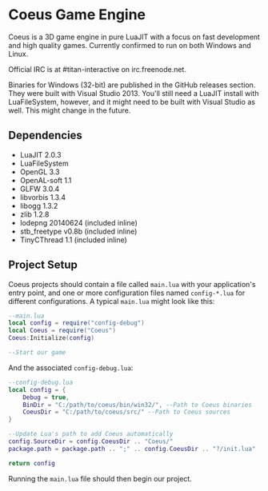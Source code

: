 # Coeus Game Engine

Coeus is a 3D game engine in pure LuaJIT with a focus on fast development and high quality games. Currently confirmed to run on both Windows and Linux.

Official IRC is at #titan-interactive on irc.freenode.net.

Binaries for Windows (32-bit) are published in the GitHub releases section. They were built with Visual Studio 2013. You'll still need a LuaJIT install with LuaFileSystem, however, and it might need to be built with Visual Studio as well. This might change in the future.

## Dependencies
- LuaJIT 2.0.3
- LuaFileSystem
- OpenGL 3.3
- OpenAL-soft 1.1
- GLFW 3.0.4
- libvorbis 1.3.4
- libogg 1.3.2
- zlib 1.2.8
- lodepng 20140624 (included inline)
- stb_freetype v0.8b (included inline)
- TinyCThread 1.1 (included inline)

## Project Setup
Coeus projects should contain a file called `main.lua` with your application's entry point, and one or more configuration files named `config-*.lua` for different configurations. A typical `main.lua` might look like this:

```lua
--main.lua
local config = require("config-debug")
local Coeus = require("Coeus")
Coeus:Initialize(config)

--Start our game
```

And the associated `config-debug.lua`:

```lua
--config-debug.lua
local config = {
	Debug = true,
	BinDir = "C:/path/to/coeus/bin/win32/", --Path to Coeus binaries
	CoeusDir = "C:/path/to/coeus/src/" --Path to Coeus sources
}

--Update Lua's path to add Coeus automatically
config.SourceDir = config.CoeusDir .. "Coeus/"
package.path = package.path .. ";" .. config.CoeusDir .. "?/init.lua"

return config
```

Running the `main.lua` file should then begin our project.